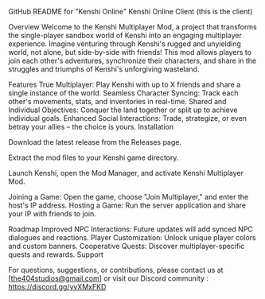 GitHub README for "Kenshi Online"
Kenshi Online Client (this is the client)

Overview
Welcome to the Kenshi Multiplayer Mod, a project that transforms the single-player sandbox world of Kenshi into an engaging multiplayer experience. Imagine venturing through Kenshi's rugged and unyielding world, not alone, but side-by-side with friends! This mod allows players to join each other's adventures, synchronize their characters, and share in the struggles and triumphs of Kenshi's unforgiving wasteland.

Features
True Multiplayer: Play Kenshi with up to X friends and share a single instance of the world.
Seamless Character Syncing: Track each other's movements, stats, and inventories in real-time.
Shared and Individual Objectives: Conquer the land together or split up to achieve individual goals.
Enhanced Social Interactions: Trade, strategize, or even betray your allies – the choice is yours.
Installation

Download the latest release from the Releases page.

Extract the mod files to your Kenshi game directory.

Launch Kenshi, open the Mod Manager, and activate Kenshi Multiplayer Mod.

Joining a Game: Open the game, choose "Join Multiplayer," and enter the host's IP address.
Hosting a Game: Run the server application and share your IP with friends to join.

Roadmap
Improved NPC Interactions: Future updates will add synced NPC dialogues and reactions.
Player Customization: Unlock unique player colors and custom banners.
Cooperative Quests: Discover multiplayer-specific quests and rewards.
Support


For questions, suggestions, or contributions, please contact us at [the404studios@gmail.com] or visit our Discord community : https://discord.gg/yvXMxFKD
